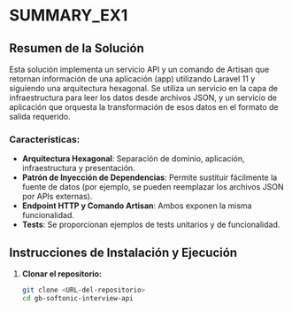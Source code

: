 # SUMMARY_EX1

## Resumen de la Solución

Esta solución implementa un servicio API y un comando de Artisan que retornan información de una aplicación (app) utilizando Laravel 11 y siguiendo una arquitectura hexagonal. Se utiliza un servicio en la capa de infraestructura para leer los datos desde archivos JSON, y un servicio de aplicación que orquesta la transformación de esos datos en el formato de salida requerido.

### Características:
- **Arquitectura Hexagonal**: Separación de dominio, aplicación, infraestructura y presentación.
- **Patrón de Inyección de Dependencias**: Permite sustituir fácilmente la fuente de datos (por ejemplo, se pueden reemplazar los archivos JSON por APIs externas).
- **Endpoint HTTP y Comando Artisan**: Ambos exponen la misma funcionalidad.
- **Tests**: Se proporcionan ejemplos de tests unitarios y de funcionalidad.

## Instrucciones de Instalación y Ejecución

1. **Clonar el repositorio:**
   ```bash
   git clone <URL-del-repositorio>
   cd gb-softonic-interview-api

